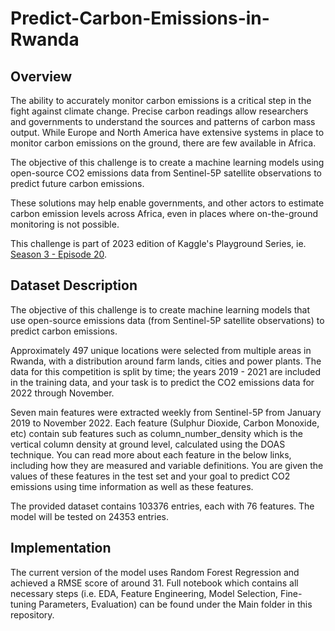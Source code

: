 # Predict-Carbon-Emissions-in-Rwanda

## Overview

The ability to accurately monitor carbon emissions is a critical step in the fight against climate change. Precise carbon readings allow researchers and governments to understand the sources and patterns of carbon mass output. While Europe and North America have extensive systems in place to monitor carbon emissions on the ground, there are few available in Africa.

The objective of this challenge is to create a machine learning models using open-source CO2 emissions data from Sentinel-5P satellite observations to predict future carbon emissions.

These solutions may help enable governments, and other actors to estimate carbon emission levels across Africa, even in places where on-the-ground monitoring is not possible.

This challenge is part of 2023 edition of Kaggle's Playground Series, ie. [Season 3 - Episode 20](https://www.kaggle.com/competitions/playground-series-s3e20/overview).

## Dataset Description

The objective of this challenge is to create machine learning models that use open-source emissions data (from Sentinel-5P satellite observations) to predict carbon emissions.

Approximately 497 unique locations were selected from multiple areas in Rwanda, with a distribution around farm lands, cities and power plants. The data for this competition is split by time; the years 2019 - 2021 are included in the training data, and your task is to predict the CO2 emissions data for 2022 through November.

Seven main features were extracted weekly from Sentinel-5P from January 2019 to November 2022. Each feature (Sulphur Dioxide, Carbon Monoxide, etc) contain sub features such as column_number_density which is the vertical column density at ground level, calculated using the DOAS technique. You can read more about each feature in the below links, including how they are measured and variable definitions. You are given the values of these features in the test set and your goal to predict CO2 emissions using time information as well as these features.

The provided dataset contains 103376 entries, each with 76 features. The model will be tested on 24353 entries.

## Implementation

The current version of the model uses Random Forest Regression and achieved a RMSE score of around 31. Full notebook which contains all necessary steps (i.e. EDA, Feature Engineering, Model Selection, Fine-tuning Parameters, Evaluation) can be found under the Main folder in this repository. 

